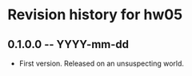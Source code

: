# Revision history for hw05

## 0.1.0.0 -- YYYY-mm-dd

* First version. Released on an unsuspecting world.
